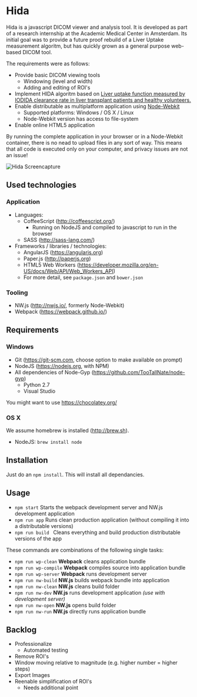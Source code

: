 # Hida

Hida is a javascript DICOM viewer and analysis tool. It is developed as part of a research internship at the Academic Medical Center in Amsterdam. Its initial goal was to provide a future proof rebuild of a Liver Uptake measurement algoritm, but has quickly grown as a general purpose web-based DICOM tool.

The requirements were as follows:
  - Provide basic DICOM viewing tools
    - Windowing (level and width)
    - Adding and editing of ROI's
  - Implement HIDA algoritm based on [Liver uptake function measured by IODIDA clearance rate in liver transplant patients and healthy volunteers.](http://www.ncbi.nlm.nih.gov/pubmed/8692492)
  - Enable distributable as multiplatform application using [Node-Webkit](rogerwang/node-webkit)
    - Supported platforms: Windows / OS X / Linux
    - Node-Webkit version has access to file-system
  - Enable online HTML5 application

By running the complete application in your browser or in a Node-Webkit container, there is no nead to upload files in any sort of way. This means that all code is executed only on your computer, and privacy issues are not an issue!

![Hida Screencapture](/docs/img/capture.gif)

## Used technologies

### Application

  * Languages:
    * CoffeeScript (http://coffeescript.org/)
      * Running on NodeJS and compiled to javascript to run in the browser
    * SASS (http://sass-lang.com/)
  * Frameworks / libraries / technologies:
    * AngularJS (https://angularjs.org)
    * Paper.js (http://paperjs.org)
    * HTML5 Web Workers (https://developer.mozilla.org/en-US/docs/Web/API/Web_Workers_API)
    * For more detail, see `package.json` and `bower.json`

### Tooling

  * NW.js (http://nwjs.io/, formerly Node-Webkit)
  * Webpack (https://webpack.github.io/)

## Requirements

### Windows

* Git (https://git-scm.com, choose option to make available on prompt)
* NodeJS (https://nodejs.org, with NPM)
* All dependencies of Node-Gyp (https://github.com/TooTallNate/node-gyp)
  * Python 2.7
  * Visual Studio

You might want to use https://chocolatey.org/

### OS X

We assume homebrew is installed (http://brew.sh).

  * NodeJS: `brew install node`

## Installation

Just do an `npm install`. This will install all dependancies.

## Usage

  * `npm start` Starts the webpack development server and NW.js development application
  * `npm run app` Runs clean production application (without compiling it into a distributable versions)
  * `npm run build ` Cleans everything and build production distributable versions of the app

These commands are combinations of the following single tasks:

  * `npm run wp-clean` **Webpack** cleans application bundle
  * `npm run wp-compile` **Webpack** compiles source into application bundle
  * `npm run wp-server` **Webpack** runs development server
  * `npm run nw-build` **NW.js** builds webpack bundle into application
  * `npm run nw-clean` **NW.js** cleans build folder
  * `npm run nw-dev` **NW.js** runs development application *(use with development server)*
  * `npm run nw-open` **NW.js** opens build folder
  * `npm run nw-run` **NW.js** directly runs application bundle

## Backlog

  * Professionalize
    * Automated testing
  * Remove ROI's
  * Window moving relative to magnitude (e.g. higher number = higher steps)
  * Export Images
  * Reenable simplification of ROI's
    * Needs additional point
